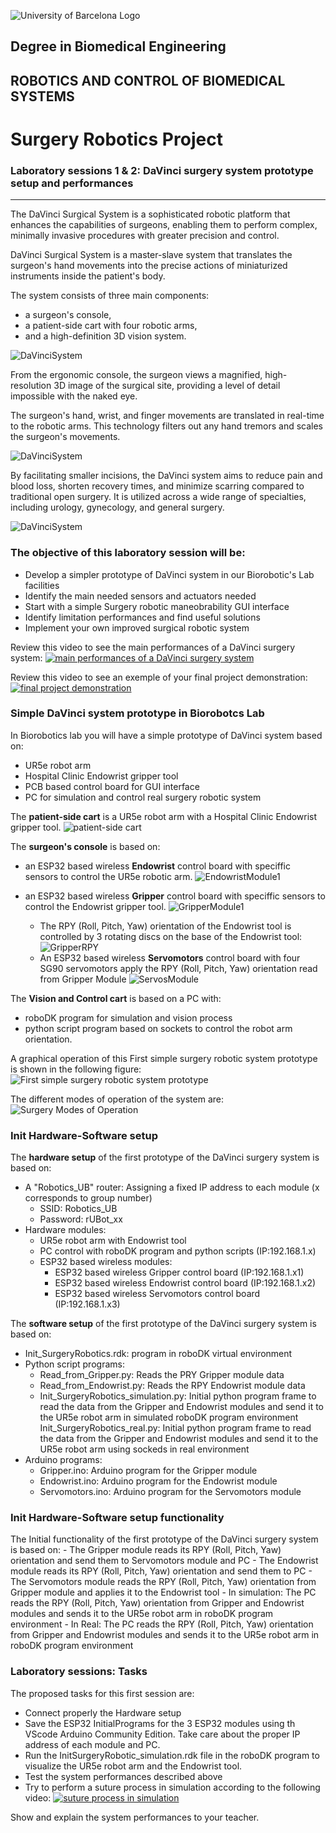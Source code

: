 ![University of Barcelona Logo](././Images/Session1/figure1.png)

## Degree in Biomedical Engineering
## ROBOTICS AND CONTROL OF BIOMEDICAL SYSTEMS
# **Surgery Robotics Project**
### Laboratory sessions 1 & 2: DaVinci surgery system prototype setup and performances

---



The DaVinci Surgical System is a sophisticated robotic platform that enhances the capabilities of surgeons, enabling them to perform complex, minimally invasive procedures with greater precision and control. 

DaVinci Surgical System is a master-slave system that translates the surgeon's hand movements into the precise actions of miniaturized instruments inside the patient's body. 

The system consists of three main components: 
- a surgeon's console, 
- a patient-side cart with four robotic arms, 
- and a high-definition 3D vision system.

![DaVinciSystem](././Images/Session1/DaVinciSystem1.png)

From the ergonomic console, the surgeon views a magnified, high-resolution 3D image of the surgical site, providing a level of detail impossible with the naked eye. 

The surgeon's hand, wrist, and finger movements are translated in real-time to the robotic arms. This technology filters out any hand tremors and scales the surgeon's movements. 

![DaVinciSystem](././Images/Session1/DaVinciSystem2.png)

By facilitating smaller incisions, the DaVinci system aims to reduce pain and blood loss, shorten recovery times, and minimize scarring compared to traditional open surgery. It is utilized across a wide range of specialties, including urology, gynecology, and general surgery.

![DaVinciSystem](././Images/Session1/DaVinciSystem3.png)

### The objective of this laboratory session will be:
- Develop a simpler prototype of DaVinci system in our Biorobotic's Lab facilities
- Identify the main needed sensors and actuators needed
- Start with a simple Surgery robotic maneobrability GUI interface
- Identify limitation performances and find useful solutions
- Implement your own improved surgical robotic system

Review this video to see the main performances of a DaVinci surgery system:
[![main performances of a DaVinci surgery system](Images/Session1/DaVinci.png)](https://youtu.be/PF1tB9xi7jg?feature=shared)

Review this video to see an exemple of your final project demonstration:
[![final project demonstration](Images/Session1/demo.png)](https://youtu.be/wzx2_t7iajo?feature=shared)

### Simple DaVinci system prototype in Biorobotcs Lab

In Biorobotics lab you will have a simple prototype of DaVinci system based on:
- UR5e robot arm
- Hospital Clinic Endowrist gripper tool
- PCB based control board for GUI interface
- PC for simulation and control real surgery robotic system

The **patient-side cart** is a UR5e robot arm with a Hospital Clinic Endowrist gripper tool. 
![patient-side cart](././Images/Session1/PatientCart.png)

The **surgeon's console** is based on:
- an ESP32 based wireless **Endowrist** control board with speciffic sensors to control the UR5e robotic arm.
![EndowristModule1](././Images/Session1/EndowristModule.png)
- an ESP32 based wireless **Gripper** control board with speciffic sensors to control the Endowrist gripper tool.
![GripperModule1](././Images/Session1/GripperModule.png)

    - The RPY (Roll, Pitch, Yaw) orientation of the Endowrist tool is controlled by 3 rotating discs on the base of the Endowrist tool:
    ![GripperRPY](././Images/Session1/GripperRPY.png)
    - An ESP32 based wireless **Servomotors** control board with four SG90 servomotors apply the RPY (Roll, Pitch, Yaw) orientation read from Gripper Module
    ![ServosModule](././Images/Session1/ServomotorsModule.png)

The **Vision and Control cart** is based on a PC with:
- roboDK program for simulation and vision process
- python script program based on sockets to control the robot arm orientation.

A graphical operation of this First simple surgery robotic system prototype is shown in the following figure:
![First simple surgery robotic system prototype](././Images/Session1/FirstPrototype.png)


The different modes of operation of the system are:
![Surgery Modes of Operation](././Images/Session1/SurgeryModes.png)

### Init Hardware-Software setup
The **hardware setup** of the first prototype of the DaVinci surgery system is based on:
- A "Robotics_UB" router: Assigning a fixed IP address to each module (x corresponds to group number)
  - SSID: Robotics_UB
  - Password: rUBot_xx
- Hardware modules:
  - UR5e robot arm with Endowrist tool
  - PC control with roboDK program and python scripts (IP:192.168.1.x)
  - ESP32 based wireless modules:
    - ESP32 based wireless Gripper control board (IP:192.168.1.x1)
    - ESP32 based wireless Endowrist control board (IP:192.168.1.x2)
    - ESP32 based wireless Servomotors control board (IP:192.168.1.x3)

The **software setup** of the first prototype of the DaVinci surgery system is based on:
- Init_SurgeryRobotics.rdk: program in roboDK virtual environment 
- Python script programs:
    - Read_from_Gripper.py: Reads the PRY Gripper module data
    - Read_from_Endowrist.py: Reads the RPY Endowrist module data
    - Init_SurgeryRobotics_simulation.py: Initial python program frame to read the data from the Gripper and Endowrist modules and send it to the UR5e robot arm in simulated roboDK program environment
    Init_SurgeryRobotics_real.py: Initial python program frame to read the data from the Gripper and Endowrist modules and send it to the UR5e robot arm using sockeds in real environment
- Arduino programs:
    - Gripper.ino: Arduino program for the Gripper module
    - Endowrist.ino: Arduino program for the Endowrist module
    - Servomotors.ino: Arduino program for the Servomotors module

### Init Hardware-Software setup functionality
The Initial functionality of the first prototype of the DaVinci surgery system is based on:
    - The Gripper module reads its RPY (Roll, Pitch, Yaw) orientation and send them to Servomotors module and PC
    - The Endowrist module reads its RPY (Roll, Pitch, Yaw) orientation and send them to PC
    - The Servomotors module reads the RPY (Roll, Pitch, Yaw) orientation from Gripper module and applies it to the Endowrist tool
    - In simulation: The PC reads the RPY (Roll, Pitch, Yaw) orientation from Gripper and Endowrist modules and sends it to the UR5e robot arm in roboDK program environment
    - In Real: The PC reads the RPY (Roll, Pitch, Yaw) orientation from Gripper and Endowrist modules and sends it to the UR5e robot arm in roboDK program environment


### Laboratory sessions: Tasks

The proposed tasks for this first session are:
- Connect properly the Hardware setup
- Save the ESP32 InitialPrograms for the 3 ESP32 modules using th VScode Arduino Community Edition. Take care about the proper IP address of each module and PC.
- Run the InitSurgeryRobotic_simulation.rdk file in the roboDK program to visualize the UR5e robot arm and the Endowrist tool.
- Test the system performances described above 
- Try to perform a suture process in simulation according to the following video:
[![suture process in simulation](Images/Session1/training.png)](https://youtu.be/1t3-Ggcp_Hg?feature=shared)

Show and explain the system performances to your teacher.